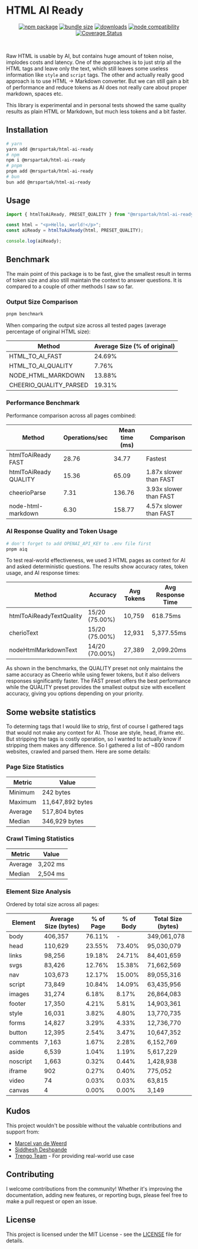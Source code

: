 # HTML AI Ready

<p align="center">
  <a href="https://npmjs.com/package/@mrspartak/html-ai-ready"><img src="https://img.shields.io/npm/v/@mrspartak/html-ai-ready.svg" alt="npm package"></a>
  <a href="https://npmjs.com/package/@mrspartak/html-ai-ready"><img src="https://img.shields.io/bundlephobia/min/%40mrspartak/html-ai-ready.svg" alt="bundle size"></a>
  <a href="https://npmjs.com/package/@mrspartak/html-ai-ready"><img src="https://img.shields.io/npm/dw/%40mrspartak%2Fhtml-ai-ready.svg" alt="downloads"></a>
  <a href="https://nodejs.org/en/about/previous-releases"><img src="https://img.shields.io/node/v/@mrspartak/html-ai-ready.svg" alt="node compatibility"></a>
  <a href='https://coveralls.io/github/mrspartak/html-ai-ready?branch=master'><img src='https://coveralls.io/repos/github/mrspartak/html-ai-ready/badge.svg?branch=master' alt='Coverage Status' /></a>
</p>
<br/>

Raw HTML is usable by AI, but contains huge amount of token noise, implodes costs and latency.
One of the approaches is to just strip all the HTML tags and leave only the text, which still leaves some useless information like `style` and `script` tags.
The other and actually really good approach is to use HTML -> Markdown converter. But we can still gain a bit of performance and reduce tokens as AI does not really care about proper markdown, spaces etc.

This library is experimental and in personal tests showed the same quality results as plain HTML or Markdown, but much less tokens and a bit faster.

## Installation

```bash
# yarn
yarn add @mrspartak/html-ai-ready
# npm
npm i @mrspartak/html-ai-ready
# pnpm
pnpm add @mrspartak/html-ai-ready
# bun
bun add @mrspartak/html-ai-ready
```

## Usage

```ts
import { htmlToAiReady, PRESET_QUALITY } from "@mrspartak/html-ai-ready";

const html = "<p>Hello, world!</p>";
const aiReady = htmlToAiReady(html, PRESET_QUALITY);

console.log(aiReady);
```

## Benchmark

The main point of this package is to be fast, give the smallest result in terms of token size and also still maintain the context to answer questions.
It is compared to a couple of other methods I saw so far.

### Output Size Comparison

```bash
pnpm benchmark
```

When comparing the output size across all tested pages (average percentage of original HTML size):

| Method                 | Average Size (% of original) |
| ---------------------- | ---------------------------- |
| HTML_TO_AI_FAST        | 24.69%                       |
| HTML_TO_AI_QUALITY     | 7.76%                        |
| NODE_HTML_MARKDOWN     | 13.88%                       |
| CHEERIO_QUALITY_PARSED | 19.31%                       |

### Performance Benchmark

Performance comparison across all pages combined:

| Method                | Operations/sec | Mean time (ms) | Comparison             |
| --------------------- | -------------- | -------------- | ---------------------- |
| htmlToAiReady FAST    | 28.76          | 34.77          | Fastest                |
| htmlToAiReady QUALITY | 15.36          | 65.09          | 1.87x slower than FAST |
| cheerioParse          | 7.31           | 136.76         | 3.93x slower than FAST |
| node-html-markdown    | 6.30           | 158.77         | 4.57x slower than FAST |

### AI Response Quality and Token Usage

```bash
# don't forget to add OPENAI_API_KEY to .env file first
pnpm aiq
```

To test real-world effectiveness, we used 3 HTML pages as context for AI and asked deterministic questions. The results show accuracy rates, token usage, and AI response times:

| Method                   | Accuracy       | Avg Tokens | Avg Response Time |
| ------------------------ | -------------- | ---------- | ----------------- |
| htmlToAiReadyTextQuality | 15/20 (75.00%) | 10,759     | 618.75ms          |
| cherioText               | 15/20 (75.00%) | 12,931     | 5,377.55ms        |
| nodeHtmlMarkdownText     | 14/20 (70.00%) | 27,389     | 2,099.20ms        |

As shown in the benchmarks, the QUALITY preset not only maintains the same accuracy as Cheerio while using fewer tokens, but it also delivers responses significantly faster. The FAST preset offers the best performance while the QUALITY preset provides the smallest output size with excellent accuracy, giving you options depending on your priority.

## Some website statistics

To determing tags that I would like to strip, first of course I gathered tags that would not make any context for AI. Those are style, head, iframe etc.
But stripping the tags is costly operation, so I wanted to actually know if stripping them makes any difference. So I gathered a list of ~800 random websites, crawled and parsed them.
Here are some details:

### Page Size Statistics

| Metric  | Value            |
| ------- | ---------------- |
| Minimum | 242 bytes        |
| Maximum | 11,647,892 bytes |
| Average | 517,804 bytes    |
| Median  | 346,929 bytes    |

### Crawl Timing Statistics

| Metric  | Value    |
| ------- | -------- |
| Average | 3,202 ms |
| Median  | 2,504 ms |

### Element Size Analysis

Ordered by total size across all pages:

| Element  | Average Size (bytes) | % of Page | % of Body | Total Size (bytes) |
| -------- | -------------------- | --------- | --------- | ------------------ |
| body     | 406,357              | 76.11%    | -         | 349,061,078        |
| head     | 110,629              | 23.55%    | 73.40%    | 95,030,079         |
| links    | 98,256               | 19.18%    | 24.71%    | 84,401,659         |
| svgs     | 83,426               | 12.76%    | 15.38%    | 71,662,569         |
| nav      | 103,673              | 12.17%    | 15.00%    | 89,055,316         |
| script   | 73,849               | 10.84%    | 14.09%    | 63,435,956         |
| images   | 31,274               | 6.18%     | 8.17%     | 26,864,083         |
| footer   | 17,350               | 4.21%     | 5.81%     | 14,903,361         |
| style    | 16,031               | 3.82%     | 4.80%     | 13,770,735         |
| forms    | 14,827               | 3.29%     | 4.33%     | 12,736,770         |
| button   | 12,395               | 2.54%     | 3.47%     | 10,647,352         |
| comments | 7,163                | 1.67%     | 2.28%     | 6,152,769          |
| aside    | 6,539                | 1.04%     | 1.19%     | 5,617,229          |
| noscript | 1,663                | 0.32%     | 0.44%     | 1,428,938          |
| iframe   | 902                  | 0.27%     | 0.40%     | 775,052            |
| video    | 74                   | 0.03%     | 0.03%     | 63,815             |
| canvas   | 4                    | 0.00%     | 0.00%     | 3,149              |

## Kudos

This project wouldn't be possible without the valuable contributions and support from:

- [Marcel van de Weerd](https://github.com/mvandeweerd)
- [Siddhesh Deshpande](https://github.com/siddhesh-deshpande89)
- [Trengo Team](https://github.com/weerdm) - For providing real-world use case

## Contributing

I welcome contributions from the community! Whether it's improving the documentation, adding new features, or reporting bugs, please feel free to make a pull request or open an issue.

## License

This project is licensed under the MIT License - see the [LICENSE](LICENSE) file for details.
